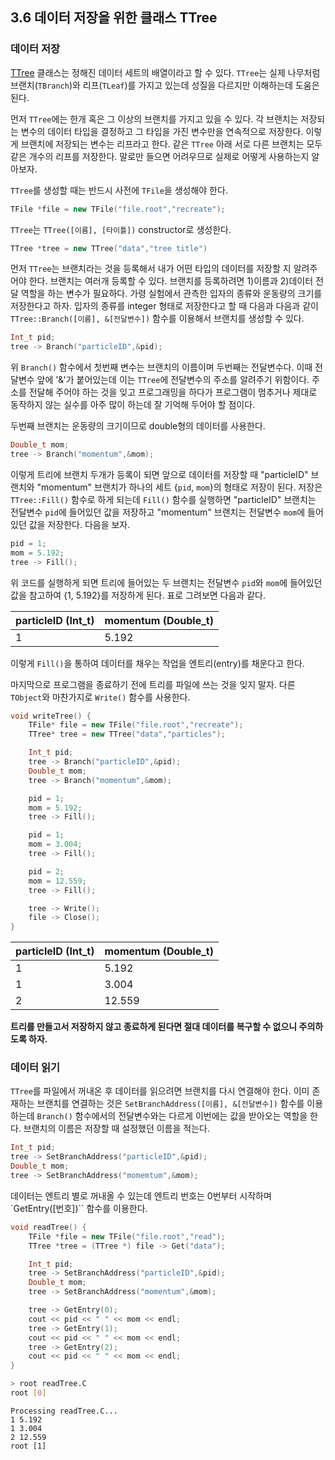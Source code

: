 ## 3.6 데이터 저장을 위한 클래스 TTree

### 데이터 저장

[TTree](https://root.cern.ch/doc/master/classTTree.html) 클래스는 정해진 데이터 세트의 배열이라고 할 수 있다.  `TTree`는 실제 나무처럼 브랜치(`TBranch`)와 리프(`TLeaf`)를 가지고 있는데 성질을 다르지만 이해하는데 도움은 된다.

먼저 `TTree`에는 한개 혹은 그 이상의 브랜치를 가지고 있을 수 있다.  각 브랜치는 저장되는 변수의 데이터 타입을 결정하고 그 타입을 가진 변수만을 연속적으로 저장한다.  이렇게 브랜치에 저장되는 변수는 리프라고 한다.  같은 `TTree` 아래 서로 다른 브랜치는 모두 같은 개수의 리프를 저장한다.  말로만 들으면 어려우므로 실제로 어떻게 사용하는지 알아보자.

`TTree`를 생성할 때는 반드시 사전에 `TFile`을 생성해야 한다.

```c++
TFile *file = new TFile("file.root","recreate");
```
`TTree`는 `TTree([이름], [타이틀])` constructor로 생성한다.

```c++
TTree *tree = new TTree("data","tree title")
```
먼저 `TTree`는 브랜치라는 것을 등록해서 내가 어떤 타입의 데이터를 저장할 지 알려주어야 한다.  브랜치는 여러개 등록할 수 있다. 브랜치를 등록하려면 1)이름과 2)데이터 전달 역할을 하는 변수가 필요하다.  가령 실험에서 관측한 입자의 종류와 운동량의 크기를 저장한다고 하자.  입자의 종류를 integer 형태로 저장한다고 할 때 다음과 다음과 같이 `TTree::Branch([이름], &[전달변수])` 함수를 이용해서 브랜치를 생성할 수 있다.

```c++
Int_t pid;
tree -> Branch("particleID",&pid);
```
위  `Branch()` 함수에서 첫번째 변수는 브랜치의 이름이며 두번째는 전달변수다. 이때 전달변수 앞에 '&'가 붙어있는데 이는 `TTree`에 전달변수의 주소를 알려주기 위함이다. 주소를 전달해 주어야 하는 것을 잊고 프로그래밍을 하다가 프로그램이 멈추거나 제대로 동작하지 않는 실수를 아주 많이 하는데 잘 기억해 두어야 할 점이다.

두번째 브랜치는 운동량의 크기이므로 double형의 데이터를 사용한다.

```c++
Double_t mom;
tree -> Branch("momentum",&mom);
```
이렇게 트리에 브랜치 두개가 등록이 되면 앞으로 데이터를 저장할 때 "particleID" 브랜치와 "momentum" 브랜치가 하나의 세트 {`pid`, `mom`}의 형태로 저장이 된다.  저장은 `TTree::Fill()` 함수로 하게 되는데 `Fill()` 함수를 실행하면 "particleID" 브랜치는 전달변수 `pid`에 들어있던 값을 저장하고 "momentum" 브랜치는 전달변수 `mom`에 들어있던 값을 저장한다.  다음을 보자.

```c++
pid = 1;
mom = 5.192;
tree -> Fill();
```
위 코드를 실행하게 되면 트리에 들어있는 두 브랜치는 전달변수 `pid`와 `mom`에 들어있던 값을 참고하여 {1, 5.192}를 저장하게 된다. 표로 그려보면 다음과 같다.

|particleID (Int_t)	|momentum (Double_t)|
| --- | --- |
| 1	| 5.192 |
이렇게 `Fill()`을 통하여 데이터를 채우는 작업을 엔트리(entry)를 채운다고 한다.

마지막으로 프로그램을 종료하기 전에 트리를 파일에 쓰는 것을 잊지 말자.  다른 `TObject`와 마찬가지로 `Write()` 함수를 사용한다.

```c++
void writeTree() {
    TFile* file = new TFile("file.root","recreate");
    TTree* tree = new TTree("data","particles");

    Int_t pid;
    tree -> Branch("particleID",&pid);
    Double_t mom;
    tree -> Branch("momentum",&mom);

    pid = 1;
    mom = 5.192;
    tree -> Fill();

    pid = 1;
    mom = 3.004;
    tree -> Fill();

    pid = 2;
    mom = 12.559;
    tree -> Fill();

    tree -> Write();
    file -> Close();
}
```

|particleID (Int_t)	| momentum (Double_t) |
| --- | --- |
|1	| 5.192 |
|1	| 3.004 |
|2	| 12.559 |

**트리를 만들고서 저장하지 않고 종료하게 된다면 절대 데이터를 복구할 수 없으니 주의하도록 하자.**


### 데이터 읽기

`TTree`를 파일에서 꺼내온 후 데이터를 읽으려면 브랜치를 다시 연결해야 한다.  이미 존재하는 브랜치를 연결하는 것은 `SetBranchAddress([이름], &[전달변수])` 함수를 이용하는데 `Branch()` 함수에서의 전달변수와는 다르게 이번에는 값을 받아오는 역할을 한다.  브랜치의 이름은 저장할 때 설정했던 이름을 적는다.

```c++
Int_t pid;
tree -> SetBranchAddress("particleID",&pid);
Double_t mom;
tree -> SetBranchAddress("momemtum",&mom);
```
데이터는 엔트리 별로 꺼내올 수 있는데 엔트리 번호는 0번부터 시작하며 `GetEntry([번호])`` 함수를 이용한다.

```c++
void readTree() {
    TFile *file = new TFile("file.root","read");
    TTree *tree = (TTree *) file -> Get("data");

    Int_t pid;
    tree -> SetBranchAddress("particleID",&pid);
    Double_t mom;
    tree -> SetBranchAddress("momentum",&mom);

    tree -> GetEntry(0);
    cout << pid << " " << mom << endl;
    tree -> GetEntry(1);
    cout << pid << " " << mom << endl;
    tree -> GetEntry(2);
    cout << pid << " " << mom << endl;
}
```
```bash
> root readTree.C
root [0]
```
```
Processing readTree.C...
1 5.192
1 3.004
2 12.559
root [1]
```
